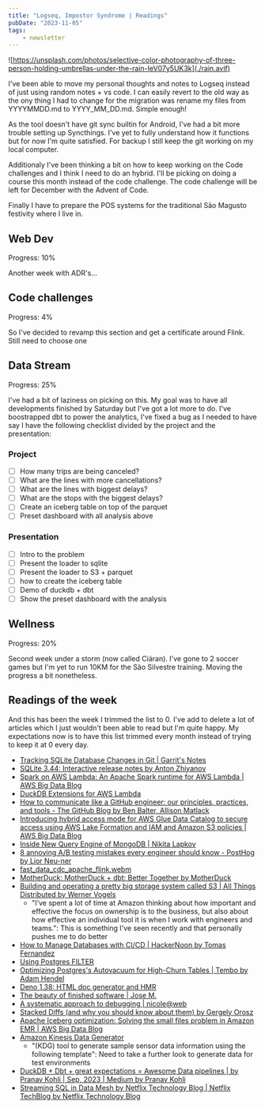 ```yaml
---
title: "Logseq, Impostor Syndrome | Readings"
pubDate: "2023-11-05"
tags: 
    - newsletter
---
```


![https://unsplash.com/photos/selective-color-photography-of-three-person-holding-umbrellas-under-the-rain-IeV07y5UK3k](./rain.avif)

I've been able to move my personal thoughts and notes to Logseq instead of just using random notes + vs code. I can easily revert to the old way as the ony thing I had to change for the migration was rename my files from YYYYMMDD.md to YYYY_MM_DD.md. Simple enough!

As the tool doesn't have git sync builtin for Android, I've had a bit more trouble setting up Syncthings. I've yet to fully understand how it functions but for now I'm quite satisfied. For backup I still keep the git working on my local computer.

Additionaly I've been thinking a bit on how to keep working on the Code challenges and I think I need to do an hybrid. I'll be picking on doing a course this month instead of the code challenge. The code challenge will be left for December with the Advent of Code.

Finally I have to prepare the POS systems for the traditional São Magusto festivity where I live in.

## Web Dev

Progress: 10%

Another week with ADR's...

## Code challenges

Progress: 4%

So I've decided to revamp this section and get a certificate around Flink. Still need to choose one

## Data Stream

Progress: 25%

I've had a bit of laziness on picking on this. My goal was to have all developments finished by Saturday but I've got a lot more to do. I've boostrapped dbt to power the analytics, I've fixed a bug as I needed to have say I have the following checklist divided by the project and the presentation:

### Project

- [ ] How many trips are being canceled?
- [ ] What are the lines with more cancellations?
- [ ] What are the lines with biggest delays?
- [ ] What are the stops with the biggest delays?
- [ ] Create an iceberg table on top of the parquet
- [ ] Preset dashboard with all analysis above

### Presentation

- [ ] Intro to the problem
- [ ] Present the loader to sqlite
- [ ] Present the loader to S3 + parquet
- [ ] how to create the iceberg table
- [ ] Demo of duckdb + dbt
- [ ] Show the preset dashboard with the analysis

## Wellness

Progress: 20%

Second week under a storm (now called Ciáran). I've gone to 2 soccer games but I'm yet to run 10KM for the São Silvestre training. Moving the progress a bit nonetheless.

## Readings of the week

And this has been the week I trimmed the list to 0. I've add to delete a lot of articles which I just wouldn't been able to read but I'm quite happy. My expectations now is to have this list trimmed every month instead of trying to keep it at 0 every day.

- [Tracking SQLite Database Changes in Git | Garrit's Notes](https://garrit.xyz/posts/2023-11-01-tracking-sqlite-database-changes-in-git)
- [SQLite 3.44: Interactive release notes by Anton Zhiyanov](https://antonz.org/sqlite-3-44/)
- [Spark on AWS Lambda: An Apache Spark runtime for AWS Lambda | AWS Big Data Blog](https://aws.amazon.com/fr/blogs/big-data/spark-on-aws-lambda-an-apache-spark-runtime-for-aws-lambda)
- [DuckDB Extensions for AWS Lambda](https://extensions.quacking.cloud)
- [How to communicate like a GitHub engineer: our principles, practices, and tools - The GitHub Blog by Ben Balter, Allison Matlack](https://github.blog/2023-10-04-how-to-communicate-like-a-github-engineer-our-principles-practices-and-tools)
- [Introducing hybrid access mode for AWS Glue Data Catalog to secure access using AWS Lake Formation and IAM and Amazon S3 policies | AWS Big Data Blog](https://aws.amazon.com/blogs/big-data/introducing-hybrid-access-mode-for-aws-glue-data-catalog-to-secure-access-using-aws-lake-formation-and-iam-and-amazon-s3-policies)
- [Inside New Query Engine of MongoDB | Nikita Lapkov](https://laplab.me/posts/inside-new-query-engine-of-mongodb)
- [8 annoying A/B testing mistakes every engineer should know - PostHog by Lior Neu-ner](https://posthog.com/blog/ab-testing-mistakes)
- [fast_data_cdc_apache_flink.webm](https://ftp.fau.de/fosdem/2023/K.4.201/fast_data_cdc_apache_flink.webm)
- [MotherDuck: MotherDuck + dbt: Better Together by MotherDuck](https://motherduck.com/blog/motherduck-duckdb-dbt)
- [Building and operating a pretty big storage system called S3 | All Things Distributed by Werner Vogels](https://www.allthingsdistributed.com/2023/07/building-and-operating-a-pretty-big-storage-system.html)
  - "I’ve spent a lot of time at Amazon thinking about how important and effective the focus on ownership is to the business, but also about how effective an individual tool it is when I work with engineers and teams.": This is something I've seen recently and that personally pushes me to do better
- [How to Manage Databases with CI/CD | HackerNoon by Tomas Fernandez](https://hackernoon.com/how-to-manage-databases-with-cicd)
- [Using Postgres FILTER](https://www.crunchydata.com/blog/using-postgres-filter)
- [Optimizing Postgres's Autovacuum for High-Churn Tables | Tembo by Adam Hendel](https://tembo.io/blog/optimizing-postgres-auto-vacuum)
- [Deno 1.38: HTML doc generator and HMR](https://deno.com/blog/v1.38)
- [The beauty of finished software | Jose M.](https://josem.co/the-beauty-of-finished-software)
- [A systematic approach to debugging | nicole@web](https://ntietz.com/blog/how-i-debug-2023)
- [Stacked Diffs (and why you should know about them) by Gergely Orosz](https://newsletter.pragmaticengineer.com/p/stacked-diffs)
- [Apache Iceberg optimization: Solving the small files problem in Amazon EMR | AWS Big Data Blog](https://aws.amazon.com/blogs/big-data/apache-iceberg-optimization-solving-the-small-files-problem-in-amazon-emr)
- [Amazon Kinesis Data Generator](https://github.com/awslabs/amazon-kinesis-data-generator)
  - "(KDG) tool to generate sample sensor data information using the following template": Need to take a further look to generate data for test environments
- [DuckDB + Dbt + great expectations = Awesome Data pipelines | by Pranav Kohli | Sep, 2023 | Medium by Pranav Kohli](https://pran-kohli-1990.medium.com/duckdb-dbt-great-expectations-awesome-data-pipelines-8b459ccd7afc)
- [Streaming SQL in Data Mesh by Netflix Technology Blog | Netflix TechBlog by Netflix Technology Blog](https://netflixtechblog.com/streaming-sql-in-data-mesh-0d83f5a00d08?source=rss----2615bd06b42e---4)
